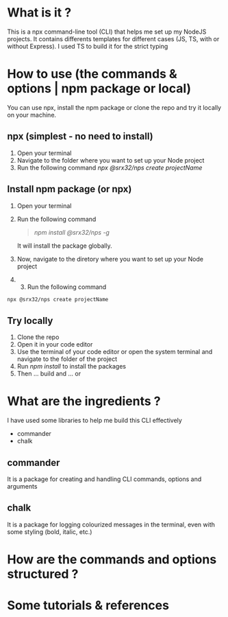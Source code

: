 # What is it ?

This is a npx command-line tool (CLI) that helps me set up my NodeJS projects.
It contains differents templates for different cases (JS, TS, with or without Express).
I used TS to build it for the strict typing

# How to use (the commands & options | npm package or local)

You can use npx, install the npm package or clone the repo and try it locally on your machine.

## npx (simplest - no need to install)

1. Open your terminal
2. Navigate to the folder where you want to set up your Node project
3. Run the following command _npx @srx32/nps create projectName_

## Install npm package (or npx)

1. Open your terminal
2. Run the following command

   > _npm install @srx32/nps -g_

   It will install the package globally.

3. Now, navigate to the diretory where you want to set up your Node project
4. 3. Run the following command

```sh
npx @srx32/nps create projectName
```

## Try locally

1. Clone the repo
2. Open it in your code editor
3. Use the terminal of your code editor or open the system terminal and navigate to the folder of the project
4. Run _npm install_ to install the packages
5. Then ... build and ... or

# What are the ingredients ?

I have used some libraries to help me build this CLI effectively

- commander
- chalk

## commander

It is a package for creating and handling CLI commands, options and arguments

## chalk

It is a package for logging colourized messages in the terminal, even with some styling (bold, italic, etc.)

# How are the commands and options structured ?

# Some tutorials & references
